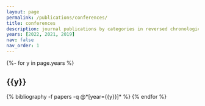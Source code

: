 ```yaml
---
layout: page
permalink: /publications/conferences/
title: conferences
description: journal publications by categories in reversed chronological order generated by jekyll-scholar.
years: [2022, 2021, 2019]
nav: false
nav_order: 1
---
```

<!-- _pages/publications.md -->
<div class="publications">

{%- for y in page.years %}
  <h2 class="year">{{y}}</h2>
  {% bibliography -f papers -q @*[year={{y}}]* %}
{% endfor %}

</div>

